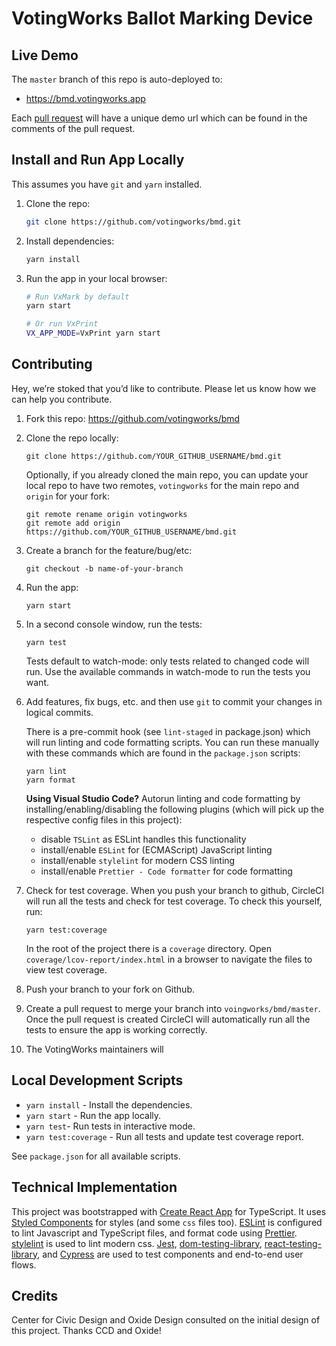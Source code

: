 # VotingWorks Ballot Marking Device

## Live Demo

The `master` branch of this repo is auto-deployed to:

- <https://bmd.votingworks.app>

Each [pull request](https://github.com/votingworks/bmd/pulls) will have a unique
demo url which can be found in the comments of the pull request.

## Install and Run App Locally

This assumes you have `git` and `yarn` installed.

1. Clone the repo:

   ```sh
   git clone https://github.com/votingworks/bmd.git
   ```

2. Install dependencies:

   ```sh
   yarn install
   ```

3. Run the app in your local browser:

   ```sh
   # Run VxMark by default
   yarn start

   # Or run VxPrint
   VX_APP_MODE=VxPrint yarn start
   ```

## Contributing

Hey, we’re stoked that you’d like to contribute. Please let us know how we can
help you contribute.

1. Fork this repo: <https://github.com/votingworks/bmd>
1. Clone the repo locally:

   ```
   git clone https://github.com/YOUR_GITHUB_USERNAME/bmd.git
   ```

   Optionally, if you already cloned the main repo, you can update your local
   repo to have two remotes, `votingworks` for the main repo and `origin` for
   your fork:

   ```
   git remote rename origin votingworks
   git remote add origin https://github.com/YOUR_GITHUB_USERNAME/bmd.git
   ```

1. Create a branch for the feature/bug/etc:

   ```
   git checkout -b name-of-your-branch
   ```

1. Run the app:

   ```
   yarn start
   ```

1. In a second console window, run the tests:

   ```
   yarn test
   ```

   Tests default to watch-mode: only tests related to changed code will run. Use
   the available commands in watch-mode to run the tests you want.

1. Add features, fix bugs, etc. and then use `git` to commit your changes in
   logical commits.

   There is a pre-commit hook (see `lint-staged` in package.json) which will run
   linting and code formatting scripts. You can run these manually with these
   commands which are found in the `package.json` scripts:

   ```
   yarn lint
   yarn format
   ```

   **Using Visual Studio Code?** Autorun linting and code formatting by
   installing/enabling/disabling the following plugins (which will pick up the
   respective config files in this project):

   - disable `TSLint` as ESLint handles this functionality
   - install/enable `ESLint` for (ECMAScript) JavaScript linting
   - install/enable `stylelint` for modern CSS linting
   - install/enable `Prettier - Code formatter` for code formatting

1. Check for test coverage. When you push your branch to github, CircleCI will
   run all the tests and check for test coverage. To check this yourself, run:

   ```
   yarn test:coverage
   ```

   In the root of the project there is a `coverage` directory. Open
   `coverage/lcov-report/index.html` in a browser to navigate the files to view
   test coverage.

1. Push your branch to your fork on Github.
1. Create a pull request to merge your branch into `voingworks/bmd/master`. Once
   the pull request is created CircleCI will automatically run all the tests to
   ensure the app is working correctly.
1. The VotingWorks maintainers will

## Local Development Scripts

- `yarn install` - Install the dependencies.
- `yarn start` - Run the app locally.
- `yarn test`- Run tests in interactive mode.
- `yarn test:coverage` - Run all tests and update test coverage report.

See `package.json` for all available scripts.

## Technical Implementation

This project was bootstrapped with
[Create React App](https://github.com/facebook/create-react-app) for TypeScript.
It uses [Styled Components](https://www.styled-components.com/docs/) for styles
(and some `css` files too). [ESLint](https://eslint.org/) is configured to lint
Javascript and TypeScript files, and format code using
[Prettier](https://prettier.io/). [stylelint](https://stylelint.io/) is used to
lint modern css. [Jest](https://jestjs.io/),
[dom-testing-library](https://testing-library.com),
[react-testing-library](https://github.com/kentcdodds/react-testing-library),
and [Cypress](https://www.cypress.io/) are used to test components and
end-to-end user flows.

## Credits

Center for Civic Design and Oxide Design consulted on the initial design of this
project. Thanks CCD and Oxide!
